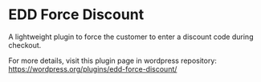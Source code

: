 # EDD Force Discount
A lightweight plugin to force the customer to enter a discount code during checkout.

For more details, visit this plugin page in wordpress repository:
https://wordpress.org/plugins/edd-force-discount/